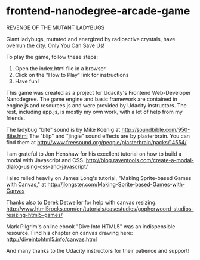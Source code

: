 frontend-nanodegree-arcade-game
===============================

REVENGE OF THE MUTANT LADYBUGS

Giant ladybugs, mutated and energized by radioactive crystals, 
have overrun the city. Only You Can Save Us!

To play the game, follow these steps:

1. Open the index.html file in a browser
2. Click on the "How to Play" link for instructions
3. Have fun!


This game was created as a project for Udacity's Frontend Web-Developer Nanodegree.
The game engine and basic framework are contained in engine.js and resources.js and 
were provided by Udacity instructors. The rest, including app.js, is mostly my own work,
with a lot of help from my friends.

The ladybug "bite" sound is by Mike Koenig at http://soundbible.com/950-Bite.html
The "blip" and "jingle" sound effects are by plasterbrain. You can find them at
http://www.freesound.org/people/plasterbrain/packs/14554/

I am grateful to Jon Henshaw for his excellent tutorial on how to build a
modal with Javascript and CSS. 
http://blog.raventools.com/create-a-modal-dialog-using-css-and-javascript/

I also relied heavily on James Long's tutorial, "Making Sprite-based Games
with Canvas," at http://jlongster.com/Making-Sprite-based-Games-with-Canvas

Thanks also to Derek Detweiler for help with canvas resizing:
http://www.html5rocks.com/en/tutorials/casestudies/gopherwoord-studios-resizing-html5-games/

Mark Pilgrim's online ebook "Dive Into HTML5" was an indispensible resource. Find his
chapter on canvas drawing here: http://diveintohtml5.info/canvas.html

And many thanks to the Udacity instructors for their patience and support!